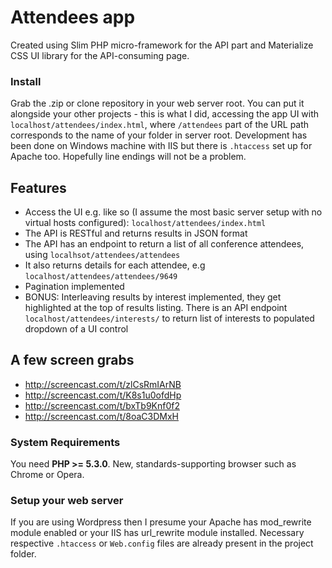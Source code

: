 # Attendees app

Created using Slim PHP micro-framework for the API part and Materialize CSS UI library for the API-consuming page.

### Install
Grab the .zip or clone repository in your web server root.
You can put it alongside your other projects - this is what I did, accessing the app UI with `localhost/attendees/index.html`, where `/attendees` part of the URL path corresponds to the name of your folder in server root.
Development has been done on Windows machine with IIS but there is `.htaccess` set up for Apache too.
Hopefully line endings will not be a problem.

## Features
* Access the UI e.g. like so (I assume the most basic server setup with no virtual hosts configured): `localhost/attendees/index.html`
* The API is RESTful and returns results in JSON format
* The API has an endpoint to return a list of all conference attendees, using `localhsot/attendees/attendees`
* It also returns details for each attendee, e.g `localhost/attendees/attendees/9649`
* Pagination implemented
* BONUS: Interleaving results by interest implemented, they get highlighted at the top of results listing. There is an API endpoint `localhost/attendees/interests/` to return list of interests to populated dropdown of a UI control

## A few screen grabs
* http://screencast.com/t/zlCsRmIArNB
* http://screencast.com/t/K8s1u0ofdHp
* http://screencast.com/t/bxTb9Knf0f2
* http://screencast.com/t/8oaC3DMxH

### System Requirements

You need **PHP >= 5.3.0**.
New, standards-supporting browser such as Chrome or Opera.


### Setup your web server
If you are using Wordpress then I presume your Apache has mod_rewrite module enabled or your IIS has url_rewrite module installed.
Necessary respective `.htaccess` or `Web.config` files are already present in the project folder.


